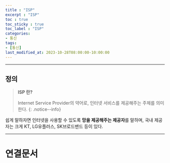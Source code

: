 ```yaml
---
title : "ISP"
excerpt : "ISP"
toc : true
toc_sticky : true
toc_label : "ISP"
categories:
- 통신
tags:
- [통신]
last_modified_at: 2023-10-28T08:00:00-10:00:00
---
```

  
---
  
## 정의
> **ISP 란?**  
>
> Internet Service Provider의 약어로, 인터넷 서비스를 제공해주는 주체를 의미한다. 
{: .notice--info}  

 쉽게 말하자면 인터넷을 사용할 수 있도록 **망을 제공해주는 제공자**를 말하며, 국내 제공자는 크게 KT, LG유플러스, SK브로드밴드 등이 있다.

---
  
# 연결문서
